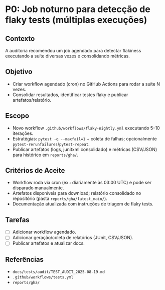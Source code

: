 # P0: Job noturno para detecção de flaky tests (múltiplas execuções)

## Contexto
A auditoria recomendou um job agendado para detectar flakiness executando a suíte diversas vezes e consolidando métricas.

## Objetivo
- Criar workflow agendado (cron) no GitHub Actions para rodar a suíte N vezes.
- Consolidar resultados, identificar testes flaky e publicar artefatos/relatório.

## Escopo
- Novo workflow `.github/workflows/flaky-nightly.yml` executando 5–10 iterações.
- Estratégias: `pytest -q --maxfail=1` + coleta de falhas; opcionalmente `pytest-rerunfailures`/`pytest-repeat`.
- Publicar artefatos (logs, junitxml consolidado) e métricas (CSV/JSON) para histórico em `reports/gha/`.

## Critérios de Aceite
- Workflow roda via cron (ex.: diariamente às 03:00 UTC) e pode ser disparado manualmente.
- Artefatos disponíveis para download; relatório consolidado no repositório (pasta `reports/gha/latest_main/`).
- Documentação atualizada com instruções de triagem de flaky tests.

## Tarefas
- [ ] Adicionar workflow agendado.
- [ ] Adicionar geração/coleta de relatórios (JUnit, CSV/JSON).
- [ ] Publicar artefatos e atualizar docs.

## Referências
- `docs/tests/audit/TEST_AUDIT_2025-08-19.md`
- `.github/workflows/tests.yml`
- `reports/gha/`
